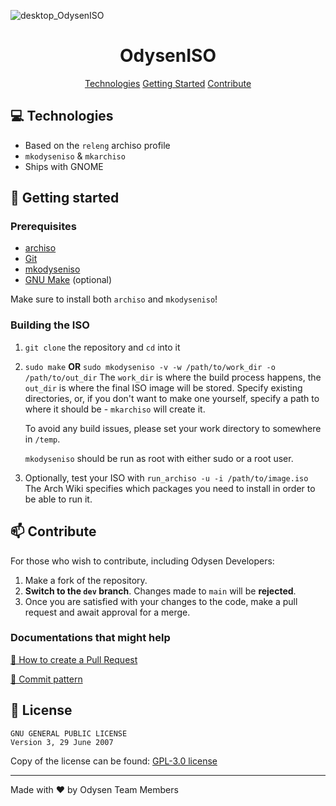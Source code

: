 ![desktop_OdysenISO](https://socialify.git.ci/odysen/desktop_OdysenISO/image?description=1&font=Jost&language=1&logo=https%3A%2F%2Fmedia.kerichuu.space%2Fu%2Fsvg_squared.svg&name=1&owner=1&theme=Dark)      

<h1 align="center" style="font-weight: bold;">OdysenISO</h1>

<p align="center">
<a href="#tech">Technologies</a>
<a href="#started">Getting Started</a>
<a href="#contribute">Contribute</a> 
</p>

 
<h2 id="tech">💻 Technologies</h2>

- Based on the `releng` archiso profile
- `mkodyseniso` & `mkarchiso`
- Ships with GNOME
  
<h2 id="started">🚀 Getting started</h2>
 
<h3>Prerequisites</h3>

- [archiso](https://wiki.archlinux.org/title/Archiso)
- [Git](https://git-scm.com/)
- [mkodyseniso](https://github.com/odysen/mkodyseniso)
- [GNU Make](https://www.gnu.org/software/make/) (optional)

Make sure to install both `archiso` and `mkodyseniso`!

<h3>Building the ISO</h3>

1. `git clone` the repository and `cd` into it
2. `sudo make` **OR** `sudo mkodyseniso -v -w /path/to/work_dir -o /path/to/out_dir`
    The `work_dir` is where the build process happens, the `out_dir` is where the final ISO image will be stored. Specify existing directories, or, if you don't want to make one yourself, specify a path to where it should be - `mkarchiso` will create it.
    
    To avoid any build issues, please set your work directory to somewhere in `/temp`.

    `mkodyseniso` should be run as root with either sudo or a root user.
3. Optionally, test your ISO with `run_archiso -u -i /path/to/image.iso`
    The Arch Wiki specifies which packages you need to install in order to be able to run it.

<h2 id="contribute">📫 Contribute</h2>

For those who wish to contribute, including Odysen Developers:

1. Make a fork of the repository.
2. **Switch to the `dev` branch**. Changes made to `main` will be **rejected**.
2. Once you are satisfied with your changes to the code, make a pull request and await approval for a merge.

<h3>Documentations that might help</h3>

[📝 How to create a Pull Request](https://www.atlassian.com/git/tutorials/making-a-pull-request)

[💾 Commit pattern](https://gist.github.com/joshbuchea/6f47e86d2510bce28f8e7f42ae84c716)

<h2> 📝 License </h2>

```
GNU GENERAL PUBLIC LICENSE
Version 3, 29 June 2007
```

Copy of the license can be found: <a href="https://github.com/odysen/desktop_OdysenISO/blob/main/LICENSE"> GPL-3.0 license</a>

<hr>

Made with ❤️ by Odysen Team Members
